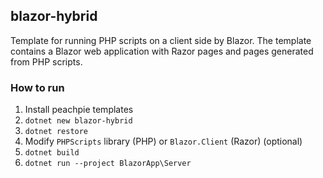 ## blazor-hybrid

Template for running PHP scripts on a client side by Blazor. The template contains a Blazor web application with Razor pages and pages generated from PHP scripts. 

### How to run
1. Install peachpie templates
2. `dotnet new blazor-hybrid`
3. `dotnet restore`
4.  Modify `PHPScripts` library (PHP) or ```Blazor.Client``` (Razor) (optional)
5. `dotnet build`
6. `dotnet run --project BlazorApp\Server`
